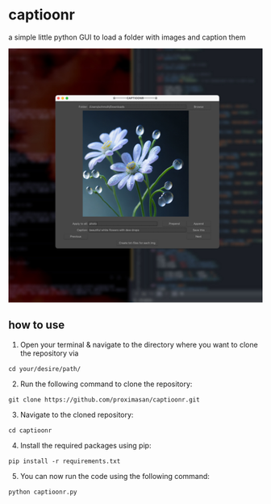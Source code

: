 # captioonr
a simple little python GUI to load a folder with images and caption them

[<img src="https://github.com/proximasan/captioonr/blob/main/screenshot.jpg?raw=true">](https://github.com/proximasan/captioonr/blob/main/screenshot.jpg)

## how to use

1. Open your terminal & navigate to the directory where you want to clone the repository via 
```
cd your/desire/path/
```

2. Run the following command to clone the repository:
```
git clone https://github.com/proximasan/captioonr.git

```


3. Navigate to the cloned repository:
```
cd captioonr

```


4. Install the required packages using pip:
```
pip install -r requirements.txt

```


5. You can now run the code using the following command:
```
python captioonr.py

```

